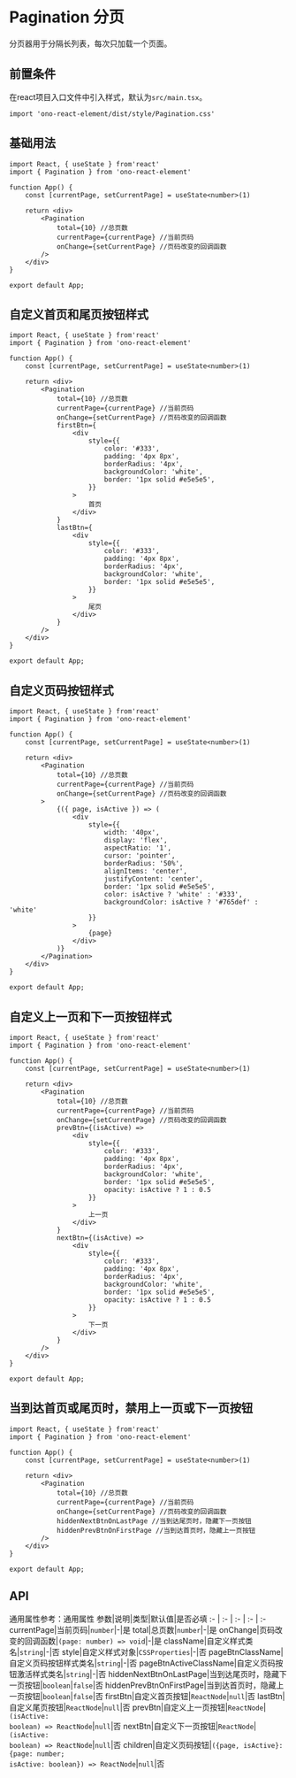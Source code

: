 # Pagination 分页
分页器用于分隔长列表，每次只加载一个页面。

## 前置条件
在react项目入口文件中引入样式，默认为`src/main.tsx`。
```tsx
import 'ono-react-element/dist/style/Pagination.css'
```

## 基础用法
```tsx
import React, { useState } from'react'
import { Pagination } from 'ono-react-element'

function App() {
    const [currentPage, setCurrentPage] = useState<number>(1)

    return <div>
        <Pagination
            total={10} //总页数
            currentPage={currentPage} //当前页码
            onChange={setCurrentPage} //页码改变的回调函数
        />
    </div>
}

export default App;
```

## 自定义首页和尾页按钮样式
```tsx
import React, { useState } from'react'
import { Pagination } from 'ono-react-element'

function App() {
    const [currentPage, setCurrentPage] = useState<number>(1)

    return <div>
        <Pagination
            total={10} //总页数
            currentPage={currentPage} //当前页码
            onChange={setCurrentPage} //页码改变的回调函数
            firstBtn={
                <div
                    style={{
                        color: '#333',
                        padding: '4px 8px',
                        borderRadius: '4px',
                        backgroundColor: 'white',
                        border: '1px solid #e5e5e5',
                    }}
                >
                    首页
                </div>
            }
            lastBtn={
                <div
                    style={{
                        color: '#333',
                        padding: '4px 8px',
                        borderRadius: '4px',
                        backgroundColor: 'white',
                        border: '1px solid #e5e5e5',
                    }}
                >
                    尾页
                </div>
            }
        />
    </div>
}

export default App;
```

## 自定义页码按钮样式
```tsx
import React, { useState } from'react'
import { Pagination } from 'ono-react-element'

function App() {
    const [currentPage, setCurrentPage] = useState<number>(1)

    return <div>
        <Pagination
            total={10} //总页数
            currentPage={currentPage} //当前页码
            onChange={setCurrentPage} //页码改变的回调函数
        >
            {({ page, isActive }) => (
                <div
                    style={{
                        width: '40px',
                        display: 'flex',
                        aspectRatio: '1',
                        cursor: 'pointer',
                        borderRadius: '50%',
                        alignItems: 'center',
                        justifyContent: 'center',
                        border: '1px solid #e5e5e5',
                        color: isActive ? 'white' : '#333',
                        backgroundColor: isActive ? '#765def' : 'white'
                    }}
                >
                    {page}
                </div>
            )}
        </Pagination>
    </div>
}

export default App;
```

## 自定义上一页和下一页按钮样式
```tsx
import React, { useState } from'react'
import { Pagination } from 'ono-react-element'

function App() {
    const [currentPage, setCurrentPage] = useState<number>(1)

    return <div>
        <Pagination
            total={10} //总页数
            currentPage={currentPage} //当前页码
            onChange={setCurrentPage} //页码改变的回调函数
            prevBtn={(isActive) =>
                <div
                    style={{
                        color: '#333',
                        padding: '4px 8px',
                        borderRadius: '4px',
                        backgroundColor: 'white',
                        border: '1px solid #e5e5e5',
                        opacity: isActive ? 1 : 0.5
                    }}
                >
                    上一页
                </div>
            }
            nextBtn={(isActive) =>
                <div
                    style={{
                        color: '#333',
                        padding: '4px 8px',
                        borderRadius: '4px',
                        backgroundColor: 'white',
                        border: '1px solid #e5e5e5',
                        opacity: isActive ? 1 : 0.5
                    }}
                >
                    下一页
                </div>
            }
        />
    </div>
}

export default App;
```

## 当到达首页或尾页时，禁用上一页或下一页按钮
```tsx
import React, { useState } from'react'
import { Pagination } from 'ono-react-element'

function App() {
    const [currentPage, setCurrentPage] = useState<number>(1)

    return <div>
        <Pagination
            total={10} //总页数
            currentPage={currentPage} //当前页码
            onChange={setCurrentPage} //页码改变的回调函数
            hiddenNextBtnOnLastPage //当到达尾页时，隐藏下一页按钮
            hiddenPrevBtnOnFirstPage //当到达首页时，隐藏上一页按钮
        />
    </div>
}

export default App;
```

## API
通用属性参考：通用属性
参数|说明|类型|默认值|是否必填
:- | :- | :- | :- | :-
currentPage|当前页码|<code>number</code>|-|是
total|总页数|<code>number</code>|-|是
onChange|页码改变的回调函数|<code>(page: number) => void</code>|-|是
className|自定义样式类名|<code>string</code>|-|否
style|自定义样式对象|<code>CSSProperties</code>|-|否
pageBtnClassName|自定义页码按钮样式类名|<code>string</code>|-|否
pageBtnActiveClassName|自定义页码按钮激活样式类名|<code>string</code>|-|否
hiddenNextBtnOnLastPage|当到达尾页时，隐藏下一页按钮|<code>boolean</code>|<code>false</code>|否
hiddenPrevBtnOnFirstPage|当到达首页时，隐藏上一页按钮|<code>boolean</code>|<code>false</code>|否
firstBtn|自定义首页按钮|<code>ReactNode</code>|<code>null</code>|否
lastBtn|自定义尾页按钮|<code>ReactNode</code>|<code>null</code>|否
prevBtn|自定义上一页按钮|<code>ReactNode</code>\|<code>(isActive: boolean) => ReactNode</code>|<code>null</code>|否
nextBtn|自定义下一页按钮|<code>ReactNode</code>\|<code>(isActive: boolean) => ReactNode</code>|<code>null</code>|否
children|自定义页码按钮|<code>({page, isActive}: {page: number; isActive: boolean}) => ReactNode</code>|<code>null</code>|否
